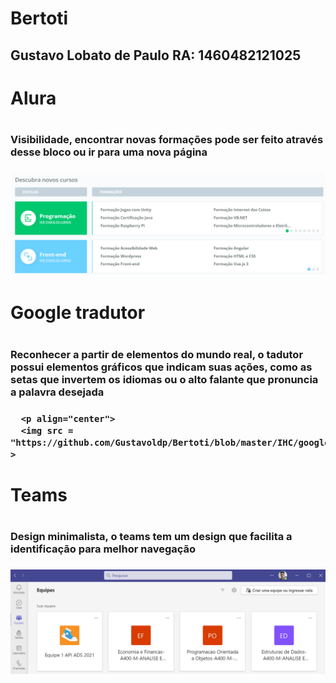 # Bertoti

## Gustavo Lobato de Paulo RA: 1460482121025

<h1>Alura<h1/>
  <h3>Visibilidade, encontrar novas formações pode ser feito através desse bloco ou ir para uma nova página<h3/>
    <p align="center">
      <img src = "https://github.com/Gustavoldp/Bertoti/blob/master/IHC/alura.png" >
  </p>
    
 <h1>Google tradutor<h1/>
    <h3>Reconhecer a partir de elementos do mundo real, o tadutor possui elementos gráficos que indicam suas ações, como as setas que invertem os idiomas ou o alto falante que pronuncia a palavra desejada<h3>
      
      <p align="center">
      <img src = "https://github.com/Gustavoldp/Bertoti/blob/master/IHC/google%20tradutpr.png" >
  </p>
  
  <h1>Teams<h1/>
    <h3>Design minimalista, o teams tem um design que facilita a identificação para melhor navegação<h3/>
      <p align="center">
      <img src = "https://github.com/Gustavoldp/Bertoti/blob/master/IHC/teams.png" >
  </p>
